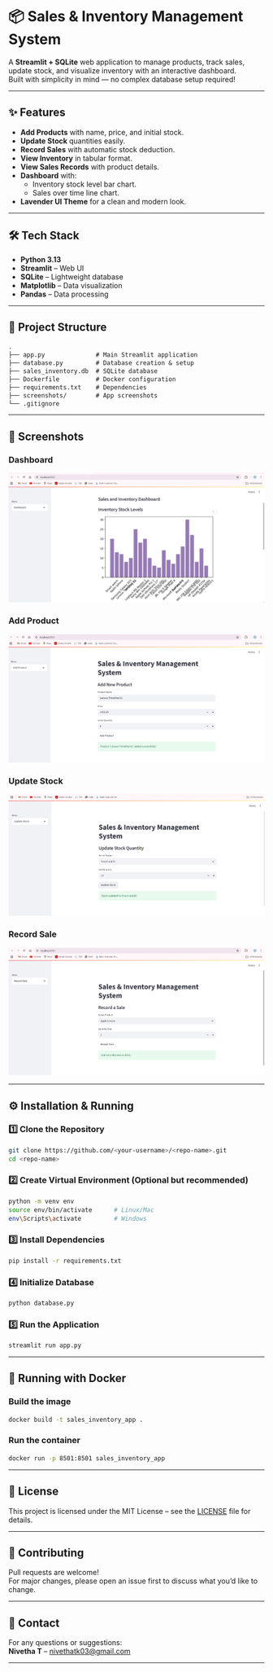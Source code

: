 # 📦 Sales & Inventory Management System

A **Streamlit + SQLite** web application to manage products, track sales, update stock, and visualize inventory with an interactive dashboard.  
Built with simplicity in mind — no complex database setup required!

---

## ✨ Features
- **Add Products** with name, price, and initial stock.
- **Update Stock** quantities easily.
- **Record Sales** with automatic stock deduction.
- **View Inventory** in tabular format.
- **View Sales Records** with product details.
- **Dashboard** with:
  - Inventory stock level bar chart.
  - Sales over time line chart.
- **Lavender UI Theme** for a clean and modern look.

---

## 🛠 Tech Stack
- **Python 3.13**
- **Streamlit** – Web UI
- **SQLite** – Lightweight database
- **Matplotlib** – Data visualization
- **Pandas** – Data processing

---
## 📂 Project Structure
```plaintext
.
├── app.py              # Main Streamlit application
├── database.py         # Database creation & setup
├── sales_inventory.db  # SQLite database
├── Dockerfile          # Docker configuration
├── requirements.txt    # Dependencies
├── screenshots/        # App screenshots
└── .gitignore
```
---
## 📸 Screenshots 

### Dashboard
![Dashboard](screenshots/Dashboard(1).png)

### Add Product
![Add Product](screenshots/add_new_product.png)

### Update Stock
![Update Stock](screenshots/Update_stock.png)

### Record Sale
![Record Sale](screenshots/Record_sale.png)

---

## ⚙️ Installation & Running

### 1️⃣ Clone the Repository
```bash
git clone https://github.com/<your-username>/<repo-name>.git
cd <repo-name>
```

### 2️⃣ Create Virtual Environment (Optional but recommended)
```bash
python -m venv env
source env/bin/activate      # Linux/Mac
env\Scripts\activate         # Windows
```

### 3️⃣ Install Dependencies
```bash
pip install -r requirements.txt
```

### 4️⃣ Initialize Database
```bash
python database.py
```

### 5️⃣ Run the Application
```bash
streamlit run app.py
```

---

## 🐳 Running with Docker
### Build the image
```bash
docker build -t sales_inventory_app .
```

### Run the container
```bash
docker run -p 8501:8501 sales_inventory_app
```

---

## 📜 License
This project is licensed under the MIT License – see the [LICENSE](LICENSE) file for details.

---

## 🤝 Contributing
Pull requests are welcome!  
For major changes, please open an issue first to discuss what you’d like to change.

---

## 📧 Contact
For any questions or suggestions:  
**Nivetha T** – [nivethatk03@gmail.com](mailto:nivethatk03@gmail.com)

---


